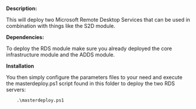 **Description:**

This will deploy two Microsoft Remote Desktop Services that can be used in combination with things like the S2D module.

**Dependencies:**

To deploy the RDS module make sure you already deployed the core infrastructure module and the ADDS module.

**Installation**

You then simply configure the parameters files to your need and execute the masterdeploy.ps1 script found in this folder to deploy the two RDS servers:

```
    .\masterdeploy.ps1
```